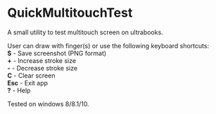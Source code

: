 # QuickMultitouchTest

A small utility to test multitouch screen on ultrabooks.

User can draw with finger(s) or use the following keyboard shortcuts:</br>
<b>S</b> - Save screenshot (PNG format)</br>
<b>\+</b> - Increase stroke size</br>
<b>\-</b> - Decrease stroke size</br>
<b>C</b> - Clear screen</br>
<b>Esc</b> - Exit app</br>
<b>?</b> - Help</br>


Tested on windows 8/8.1/10.
